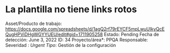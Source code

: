 # La plantilla no tiene links rotos

Asset/Producto de trabajo: https://docs.google.com/spreadsheets/d/1agQ2rf79rEYCF5mpLwuUIkyQcEQugHPViDHgWGYYUEU/edit#gid=1711905258
Estado: Pending
Fecha de detección: June 3, 2022
ID: 34
Proyecto/área*: PPQA
Responsable:  
Severidad *: Urgent
Tipo*: Gestión de la configuración